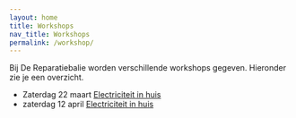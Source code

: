 ```yaml
---
layout: home
title: Workshops
nav_title: Workshops
permalink: /workshop/
---
```


Bij De Reparatiebalie worden verschillende workshops gegeven. Hieronder zie je een overzicht.

* Zaterdag 22 maart [Electriciteit in huis](/workshop/elektriciteit_in_huis)
* zaterdag 12 april [Electriciteit in huis](/workshop/elektriciteit_in_huis)
